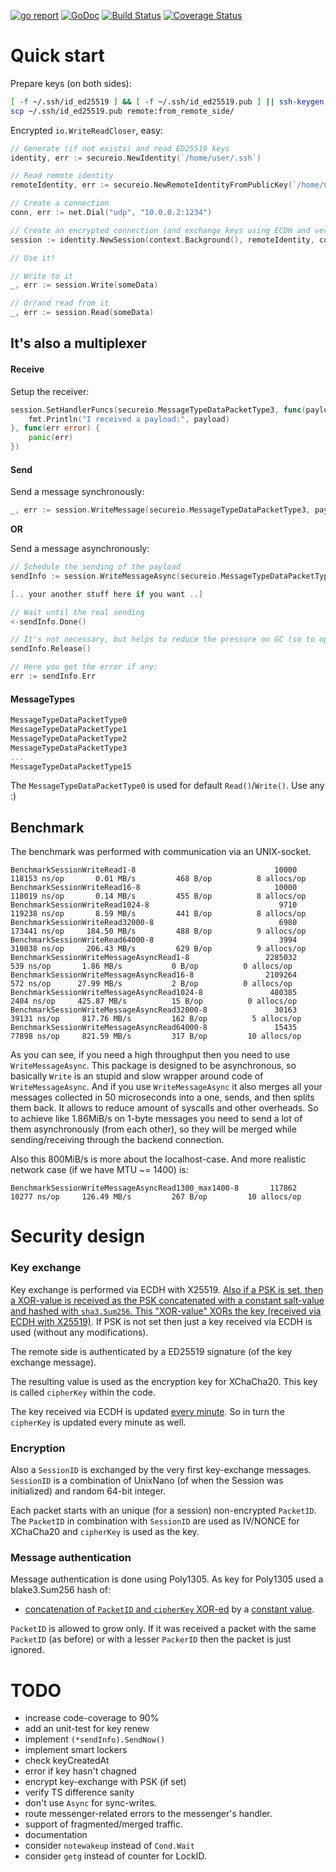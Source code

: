 [![go report](https://goreportcard.com/badge/github.com/xaionaro-go/secureio)](https://goreportcard.com/report/github.com/xaionaro-go/secureio)
[![GoDoc](https://godoc.org/github.com/xaionaro-go/secureio?status.svg)](https://godoc.org/github.com/xaionaro-go/secureio)
[![Build Status](https://travis-ci.org/xaionaro-go/secureio.svg?branch=master)](https://travis-ci.org/xaionaro-go/secureio)
[![Coverage Status](https://coveralls.io/repos/github/xaionaro-go/secureio/badge.svg?branch=master)](https://coveralls.io/github/xaionaro-go/secureio?branch=master)

# Quick start

Prepare keys (on both sides):
```sh
[ -f ~/.ssh/id_ed25519 ] && [ -f ~/.ssh/id_ed25519.pub ] || ssh-keygen -t ed25519
scp ~/.ssh/id_ed25519.pub remote:from_remote_side/
```

Encrypted `io.WriteReadCloser`, easy:

```go
// Generate (if not exists) and read ED25519 keys 
identity, err := secureio.NewIdentity(`/home/user/.ssh`)

// Read remote identity 
remoteIdentity, err := secureio.NewRemoteIdentityFromPublicKey(`/home/user/from_remote_side/id_ed25519.pub`)

// Create a connection
conn, err := net.Dial("udp", "10.0.0.2:1234")

// Create an encrypted connection (and exchange keys using ECDH and verify remote side by ED25519 signature).
session := identity.NewSession(context.Background(), remoteIdentity, conn, nil, nil)

// Use it!

// Write to it
_, err := session.Write(someData)

// Or/and read from it
_, err := session.Read(someData)
```

## It's also a multiplexer

#### Receive

Setup the receiver:
```go
session.SetHandlerFuncs(secureio.MessageTypeDataPacketType3, func(payload []byte) {
    fmt.Println("I received a payload:", payload)
}, func(err error) {
    panic(err)
})
```

#### Send

Send a message synchronously:
```go
_, err := session.WriteMessage(secureio.MessageTypeDataPacketType3, payload)
```

**OR**

Send a message asynchronously:
```go
// Schedule the sending of the payload
sendInfo := session.WriteMessageAsync(secureio.MessageTypeDataPacketType3, payload)

[.. your another stuff here if you want ..]

// Wait until the real sending
<-sendInfo.Done()

// It's not necessary, but helps to reduce the pressure on GC (so to optimize CPU and RAM utilization)
sendInfo.Release()

// Here you get the error if any:
err := sendInfo.Err
```

#### MessageTypes

```go
MessageTypeDataPacketType0
MessageTypeDataPacketType1
MessageTypeDataPacketType2
MessageTypeDataPacketType3
...
MessageTypeDataPacketType15
```
The `MessageTypeDataPacketType0` is used for default `Read()`/`Write()`.
Use any :)

## Benchmark

The benchmark was performed with communication via an UNIX-socket.
```
BenchmarkSessionWriteRead1-8                          	   10000	    118153 ns/op	   0.01 MB/s	     468 B/op	       8 allocs/op
BenchmarkSessionWriteRead16-8                         	   10000	    118019 ns/op	   0.14 MB/s	     455 B/op	       8 allocs/op
BenchmarkSessionWriteRead1024-8                       	    9710	    119238 ns/op	   8.59 MB/s	     441 B/op	       8 allocs/op
BenchmarkSessionWriteRead32000-8                      	    6980	    173441 ns/op	 184.50 MB/s	     488 B/op	       9 allocs/op
BenchmarkSessionWriteRead64000-8                      	    3994	    310038 ns/op	 206.43 MB/s	     629 B/op	       9 allocs/op
BenchmarkSessionWriteMessageAsyncRead1-8              	 2285032	       539 ns/op	   1.86 MB/s	       0 B/op	       0 allocs/op
BenchmarkSessionWriteMessageAsyncRead16-8             	 2109264	       572 ns/op	  27.99 MB/s	       2 B/op	       0 allocs/op
BenchmarkSessionWriteMessageAsyncRead1024-8           	  480385	      2404 ns/op	 425.87 MB/s	      15 B/op	       0 allocs/op
BenchmarkSessionWriteMessageAsyncRead32000-8          	   30163	     39131 ns/op	 817.76 MB/s	     162 B/op	       5 allocs/op
BenchmarkSessionWriteMessageAsyncRead64000-8          	   15435	     77898 ns/op	 821.59 MB/s	     317 B/op	      10 allocs/op
```

As you can see, if you need a high throughput then you need to use
`WriteMessageAsync`. This package is designed to be asynchronous, so
basically `Write` is an stupid and slow wrapper around code of
`WriteMessageAsync`. And if you use `WriteMessageAsync` it also
merges all your messages collected in 50 microseconds into a one,
sends, and then splits them back. It allows to reduce amount of syscalls
and other overheads. So to achieve like 1.86MiB/s on 1-byte messages
you need to send a lot of them asynchronously (from each other), so they
will be merged while sending/receiving through the backend connection.

Also this 800MiB/s is more about the localhost-case. And more realistic network case (if we have MTU ~= 1400) is:
```
BenchmarkSessionWriteMessageAsyncRead1300_max1400-8   	  117862	     10277 ns/op	 126.49 MB/s	     267 B/op	      10 allocs/op
```

# Security design

### Key exchange

Key exchange is performed via ECDH with X25519. [Also if a PSK is set, then
a XOR-value is received as the PSK concatenated with a constant salt-value
and hashed with `sha3.Sum256`. This "XOR-value" XORs the key (received
via ECDH with X25519)](https://github.com/xaionaro-go/secureio/blob/ccd4d864545620b5483c88df91491817e4f0a442/key_exchanger.go#L111).
If PSK is not set then just a key received via ECDH is used
(without any modifications).

The remote side is authenticated by a ED25519 signature (of the
key exchange message).

The resulting value is used as the encryption key for XChaCha20.
This key is called `cipherKey` within the code.

The key received via ECDH is updated [every minute](https://github.com/xaionaro-go/secureio/blob/ccd4d864545620b5483c88df91491817e4f0a442/key_exchanger.go#L18).
So in turn the `cipherKey` is updated every minute as well.

### Encryption

Also a `SessionID` is exchanged by the very first key-exchange messages.
`SessionID` is a combination of UnixNano (of when the Session was initialized)
and random 64-bit integer.

Each packet starts with an unique (for a session) non-encrypted
`PacketID`. The `PacketID` in combination with `SessionID`
are used as IV/NONCE for XChaCha20 and `cipherKey` is used as the key.

### Message authentication 

Message authentication is done using Poly1305. As key for Poly1305
used a blake3.Sum256 hash of:
 - [concatenation of `PacketID` and `cipherKey` XOR-ed](https://github.com/xaionaro-go/secureio/blob/ccd4d864545620b5483c88df91491817e4f0a442/message.go#L267) by a [constant value](https://github.com/xaionaro-go/secureio/blob/ccd4d864545620b5483c88df91491817e4f0a442/message.go#L40).

`PacketID` is allowed to grow only. If it was received a packet
with the same `PacketID` (as before) or with a lesser `PackerID` then the packet
is just ignored.

# TODO

* increase code-coverage to 90%
* add an unit-test for key renew
* implement `(*sendInfo).SendNow()`
* implement smart lockers
* check keyCreatedAt
* error if key hasn't chagned
* encrypt key-exchange with PSK (if set)
* verify TS difference sanity
* don't use `Async` for sync-writes.
* route messenger-related errors to the messenger's handler.
* support of fragmented/merged traffic.
* documentation
* consider `notewakeup` instead of `Cond.Wait`
* consider `getg` instead of counter for LockID.
